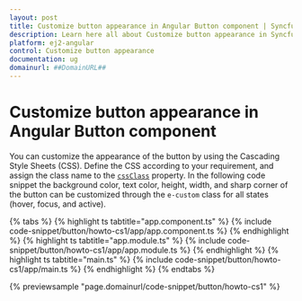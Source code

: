```yaml
---
layout: post
title: Customize button appearance in Angular Button component | Syncfusion
description: Learn here all about Customize button appearance in Syncfusion Angular Button component of Syncfusion Essential JS 2 and more.
platform: ej2-angular
control: Customize button appearance 
documentation: ug
domainurl: ##DomainURL##
---
```


# Customize button appearance in Angular Button component

You can customize the appearance of the button by using the Cascading Style Sheets (CSS). Define the
CSS according to your requirement, and assign the class name to the [`cssClass`](https://ej2.syncfusion.com/angular/documentation/api/button#cssclass) property.
In the following code snippet the background color, text color, height, width, and sharp corner
of the button can be customized through the `e-custom` class
for all states (hover, focus, and active).

{% tabs %}
{% highlight ts tabtitle="app.component.ts" %}
{% include code-snippet/button/howto-cs1/app/app.component.ts %}
{% endhighlight %}
{% highlight ts tabtitle="app.module.ts" %}
{% include code-snippet/button/howto-cs1/app/app.module.ts %}
{% endhighlight %}
{% highlight ts tabtitle="main.ts" %}
{% include code-snippet/button/howto-cs1/app/main.ts %}
{% endhighlight %}
{% endtabs %}
  
{% previewsample "page.domainurl/code-snippet/button/howto-cs1" %}